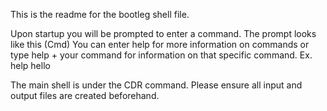 This is the readme for the bootleg shell file.

Upon startup you will be prompted to enter a command. 
The prompt looks like this (Cmd)
You can enter help for more information on commands or type help + your command for information on that specific command. 
Ex. help hello

The main shell is under the CDR command.
Please ensure all input and output files are created beforehand.
